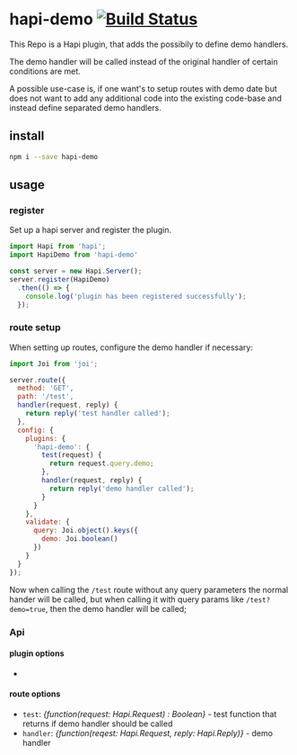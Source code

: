 # hapi-demo [![Build Status](https://travis-ci.org/blogfoster/hapi-demo.svg?branch=master)](https://travis-ci.org/blogfoster/hapi-demo)

This Repo is a Hapi plugin, that adds the possibily to define demo handlers.

The demo handler will be called instead of the original handler of certain conditions are met.

A possible use-case is, if one want's to setup routes with demo date but does not want to
add any additional code into the existing code-base and instead define separated demo handlers.

## install

```bash
npm i --save hapi-demo
```

## usage

### register

Set up a hapi server and register the plugin.

```javascript
import Hapi from 'hapi';
import HapiDemo from 'hapi-demo'

const server = new Hapi.Server();
server.register(HapiDemo)
  .then(() => {
    console.log('plugin has been registered successfully');
  });
```

### route setup

When setting up routes, configure the demo handler if necessary:

```javascript
import Joi from 'joi';

server.route({
  method: 'GET',
  path: '/test',
  handler(request, reply) {
    return reply('test handler called');
  },
  config: {
    plugins: {
      'hapi-demo': {
        test(request) {
          return request.query.demo;
        },
        handler(request, reply) {
          return reply('demo handler called');
        }
      }
    },
    validate: {
      query: Joi.object().keys({
        demo: Joi.boolean()
      })
    }
  }
});
```

Now when calling the `/test` route without any query parameters the normal hander will be called, but when
calling it with query params like `/test?demo=true`, then the demo handler will be called;

### Api

#### plugin options

-

#### route options

- `test`: *{function(request: Hapi.Request) : Boolean}* - test function that returns if demo handler should be called
- `handler`: *{function(reqest: Hapi.Request, reply: Hapi.Reply)}* - demo handler
